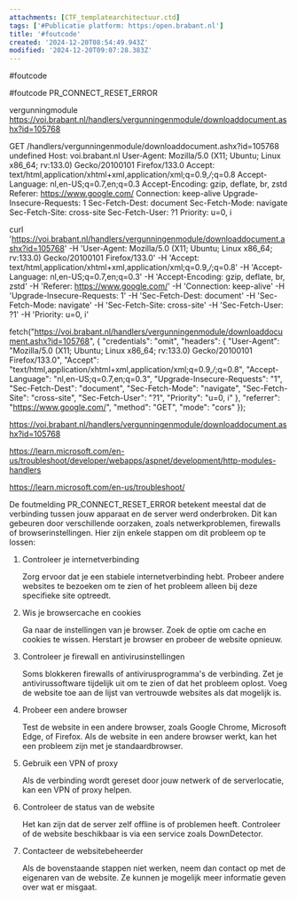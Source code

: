 ```yaml
---
attachments: [CTF_templatearchitectuur.ctd]
tags: ['#Publicatie platform: https:/open.brabant.nl']
title: '#foutcode'
created: '2024-12-20T08:54:49.943Z'
modified: '2024-12-20T09:07:28.383Z'
---
```


#foutcode

#foutcode PR_CONNECT_RESET_ERROR

vergunningmodule https://voi.brabant.nl/handlers/vergunningenmodule/downloaddocument.ashx?id=105768

GET /handlers/vergunningenmodule/downloaddocument.ashx?id=105768 undefined
Host: voi.brabant.nl
User-Agent: Mozilla/5.0 (X11; Ubuntu; Linux x86_64; rv:133.0) Gecko/20100101 Firefox/133.0
Accept: text/html,application/xhtml+xml,application/xml;q=0.9,*/*;q=0.8
Accept-Language: nl,en-US;q=0.7,en;q=0.3
Accept-Encoding: gzip, deflate, br, zstd
Referer: https://www.google.com/
Connection: keep-alive
Upgrade-Insecure-Requests: 1
Sec-Fetch-Dest: document
Sec-Fetch-Mode: navigate
Sec-Fetch-Site: cross-site
Sec-Fetch-User: ?1
Priority: u=0, i

curl 'https://voi.brabant.nl/handlers/vergunningenmodule/downloaddocument.ashx?id=105768' -H 'User-Agent: Mozilla/5.0 (X11; Ubuntu; Linux x86_64; rv:133.0) Gecko/20100101 Firefox/133.0' -H 'Accept: text/html,application/xhtml+xml,application/xml;q=0.9,*/*;q=0.8' -H 'Accept-Language: nl,en-US;q=0.7,en;q=0.3' -H 'Accept-Encoding: gzip, deflate, br, zstd' -H 'Referer: https://www.google.com/' -H 'Connection: keep-alive' -H 'Upgrade-Insecure-Requests: 1' -H 'Sec-Fetch-Dest: document' -H 'Sec-Fetch-Mode: navigate' -H 'Sec-Fetch-Site: cross-site' -H 'Sec-Fetch-User: ?1' -H 'Priority: u=0, i'


fetch("https://voi.brabant.nl/handlers/vergunningenmodule/downloaddocument.ashx?id=105768", {
    "credentials": "omit",
    "headers": {
        "User-Agent": "Mozilla/5.0 (X11; Ubuntu; Linux x86_64; rv:133.0) Gecko/20100101 Firefox/133.0",
        "Accept": "text/html,application/xhtml+xml,application/xml;q=0.9,*/*;q=0.8",
        "Accept-Language": "nl,en-US;q=0.7,en;q=0.3",
        "Upgrade-Insecure-Requests": "1",
        "Sec-Fetch-Dest": "document",
        "Sec-Fetch-Mode": "navigate",
        "Sec-Fetch-Site": "cross-site",
        "Sec-Fetch-User": "?1",
        "Priority": "u=0, i"
    },
    "referrer": "https://www.google.com/",
    "method": "GET",
    "mode": "cors"
});

https://voi.brabant.nl/handlers/vergunningenmodule/downloaddocument.ashx?id=105768

https://learn.microsoft.com/en-us/troubleshoot/developer/webapps/aspnet/development/http-modules-handlers

https://learn.microsoft.com/en-us/troubleshoot/


De foutmelding PR_CONNECT_RESET_ERROR betekent meestal dat de verbinding tussen jouw apparaat en de server werd onderbroken. Dit kan gebeuren door verschillende oorzaken, zoals netwerkproblemen, firewalls of browserinstellingen. Hier zijn enkele stappen om dit probleem op te lossen:
1. Controleer je internetverbinding

    Zorg ervoor dat je een stabiele internetverbinding hebt.
    Probeer andere websites te bezoeken om te zien of het probleem alleen bij deze specifieke site optreedt.

2. Wis je browsercache en cookies

    Ga naar de instellingen van je browser.
    Zoek de optie om cache en cookies te wissen.
    Herstart je browser en probeer de website opnieuw.

3. Controleer je firewall en antivirusinstellingen

    Soms blokkeren firewalls of antivirusprogramma's de verbinding.
    Zet je antivirussoftware tijdelijk uit om te zien of dat het probleem oplost.
    Voeg de website toe aan de lijst van vertrouwde websites als dat mogelijk is.

4. Probeer een andere browser

    Test de website in een andere browser, zoals Google Chrome, Microsoft Edge, of Firefox.
    Als de website in een andere browser werkt, kan het een probleem zijn met je standaardbrowser.

5. Gebruik een VPN of proxy

    Als de verbinding wordt gereset door jouw netwerk of de serverlocatie, kan een VPN of proxy helpen.

6. Controleer de status van de website

    Het kan zijn dat de server zelf offline is of problemen heeft. Controleer of de website beschikbaar is via een service zoals DownDetector.

7. Contacteer de websitebeheerder

    Als de bovenstaande stappen niet werken, neem dan contact op met de eigenaren van de website. Ze kunnen je mogelijk meer informatie geven over wat er misgaat.
